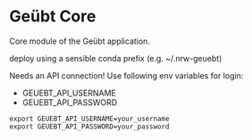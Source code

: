 # Geübt Core

Core module of the Geübt application.


deploy using a sensible conda prefix (e.g. ~/.nrw-geuebt)

Needs an API connection! Use following env variables for login:
- GEUEBT_API_USERNAME
- GEUEBT_API_PASSWORD

```
export GEUEBT_API_USERNAME=your_username
export GEUEBT_API_PASSWORD=your_password
```

